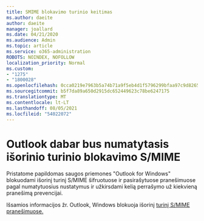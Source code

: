 ```yaml
---
title: SMIME blokavimo turinio keitimas
ms.author: daeite
author: daeite
manager: joallard
ms.date: 04/21/2020
ms.audience: Admin
ms.topic: article
ms.service: o365-administration
ROBOTS: NOINDEX, NOFOLLOW
localization_priority: Normal
ms.custom:
- "1275"
- "1800028"
ms.openlocfilehash: 0cca0219e7963b5a74b71a9f5eb4d1f5796299bfaa97c9d8265dcbf3f641b172
ms.sourcegitcommit: b5f7da89a650d2915dc652449623c78be6247175
ms.translationtype: MT
ms.contentlocale: lt-LT
ms.lasthandoff: 08/05/2021
ms.locfileid: "54022072"
---
```

# <a name="outlook-will-now-default-block-external-content-in-smime"></a>Outlook dabar bus numatytasis išorinio turinio blokavimo S/MIME

Pristatome papildomas saugos priemones "Outlook for Windows" blokuodami išorinį turinį S/MIME šifruotuose ir pasirašytuose pranešimuose pagal numatytuosius nustatymus ir užkirsdami kelią perrašymo už kiekvieną pranešimą prevencijai.

Išsamios informacijos žr. Outlook, Windows blokuoja išorinį [turinį S/MIME pranešimuose.](https://support.office.com/article/2d3a4af1-fe41-475f-a888-fc7b997d112e)